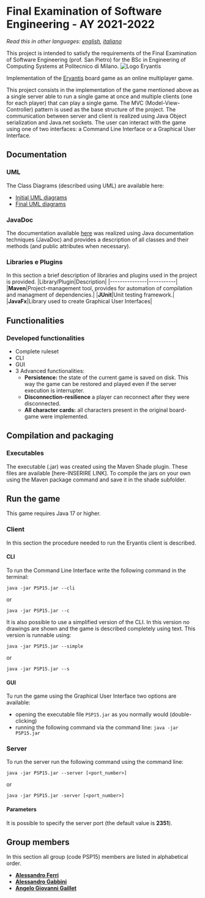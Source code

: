 
# Final Examination of Software Engineering - AY 2021-2022
*Read this in other languages: [english](https://github.com/FerriAlessandro/ing-sw-2022-Ferri-Gabbini-Gaillet/blob/main/README.md), [italiano](https://github.com/FerriAlessandro/ing-sw-2022-Ferri-Gabbini-Gaillet/blob/main/README.it.md)*

This project is intended to satisfy the requirements of the Final Examination of Software Engineering (prof. San Pietro) for the BSc in Engineering of Computing Systems at Politecnico di Milano.
![Logo Eryantis](src/main/resources/images/LogoPNG.png)

Implementation of the [Eryantis](https://www.craniocreations.it/prodotto/eriantys/) board game as an online multiplayer game.

This project consists in the implementation of the game mentioned above as a single server able to run a single game at once and multiple clients (one for each player) that can play a single game. The MVC (Model-View-Controller) pattern is used as the base structure of the project. The communication between server and client is realized using Java Object serialization and Java.net sockets. The user can interact with the game using one of two interfaces: a Command Line Interface or a Graphical User Interface.

## Documentation

### UML
The Class Diagrams (described using UML) are available here:
- [Initial UML diagrams](https://github.com/FerriAlessandro/ing-sw-2022-Ferri-Gabbini-Gaillet/tree/main/deliveries/uml_diagrams/initial)
- [Final UML diagrams](https://github.com/FerriAlessandro/ing-sw-2022-Ferri-Gabbini-Gaillet/tree/main/deliveries/uml_diagrams/final)

### JavaDoc
The documentation available [here](https://github.com/FerriAlessandro/ing-sw-2022-Ferri-Gabbini-Gaillet/tree/main/deliveries/javadoc)  was realized using Java documentation techniques (JavaDoc) and provides a description of all classes and their methods (and public attributes when necessary). 

### Libraries e Plugins
In this section a brief description of libraries and plugins used in the project is provided.
|Library/Plugin|Description|
|---------------|-----------|
|__Maven__|Project-management tool, provides for automation of compilation and managment of dependencies.|
|__JUnit__|Unit testing framework.|
|__JavaFx__|Library used to create Graphical User Interfaces|


## Functionalities
### Developed functionalities
- Complete ruleset
- CLI
- GUI
- 3 Advanced functionalities:
    - __Persistence:__ the state of the current game is saved on disk. This way the game can be restored and played even if the server execution is interrupter.
    - __Disconnection-resilience__ a player can reconnect after they were disconnected.
    - __All character cards:__ all characters present in the original board-game were implemented.


## Compilation and packaging
### Executables
The executable (.jar) was created using the Maven Shade plugin. These files are available [here-INSERIRE LINK].
To compile the jars on your own using the Maven package command and save it in the shade subfolder.

## Run the game
This game requires Java 17 or higher.

### Client
In this section the procedure needed to run the Eryantis client is described.

#### CLI
To run the Command Line Interface write the following command in the terminal:
```
java -jar PSP15.jar --cli
```
or
```
java -jar PSP15.jar --c
```
It is also possible to use a simplified version of the CLI. In this version no drawings are shown and the game is described completely using text. This version is runnable using:
```
java -jar PSP15.jar --simple
```
or
```
java -jar PSP15.jar --s
```

#### GUI
Tu run the game using the Graphical User Interface two options are available:
- opening the executable file ```PSP15.jar``` as you normally would (double-clicking) 
- running the following command via the command line: ```java -jar PSP15.jar```

### Server
To run the server run the following command using the command line:
```
java -jar PSP15.jar --server [<port_number>]
```
or
```
java -jar PSP15.jar -server [<port_number>]
```
#### Parameters
It is possible to specify the server port (the default value is __2351__).

## Group members
In this section all group (code PSP15) members are listed in alphabetical order.
- [__Alessandro Ferri__](https://github.com/FerriAlessandro)
- [__Alessandro Gabbini__](https://github.com/alessandroGabbini)
- [__Angelo Giovanni Gaillet__](https://github.com/aggaillet)
